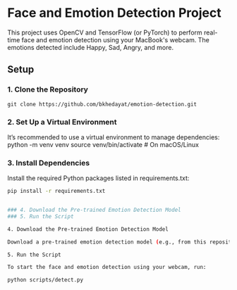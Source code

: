 # Face and Emotion Detection Project

This project uses OpenCV and TensorFlow (or PyTorch) to perform real-time face and emotion detection using your MacBook's webcam. The emotions detected include Happy, Sad, Angry, and more.

## Setup

### 1. Clone the Repository
```
git clone https://github.com/bkhedayat/emotion-detection.git
```

### 2. Set Up a Virtual Environment
It’s recommended to use a virtual environment to manage dependencies:
python -m venv venv
source venv/bin/activate  # On macOS/Linux
### 3. Install Dependencies
Install the required Python packages listed in requirements.txt:

```bash
pip install -r requirements.txt


### 4. Download the Pre-trained Emotion Detection Model
### 5. Run the Script

4. Download the Pre-trained Emotion Detection Model

Download a pre-trained emotion detection model (e.g., from this repository or train your own) and place it in the models/ directory. Ensure it is named emotion_detection_model.h5.

5. Run the Script

To start the face and emotion detection using your webcam, run:

python scripts/detect.py
